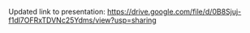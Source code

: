 Updated link to presentation: https://drive.google.com/file/d/0B8Sjuj-f1dl7OFRxTDVNc25Ydms/view?usp=sharing